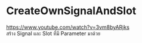 # CreateOwnSignalAndSlot
https://www.youtube.com/watch?v=3vm8byARjks </br>
สร้าง Signal และ Slot ที่มี Parameter มาด้วย
